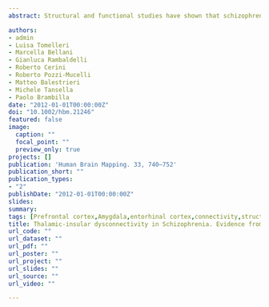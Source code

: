 ```yaml
---
abstract: Structural and functional studies have shown that schizophrenia is often associated with frontolimbic abnormalities in the prefrontal and mediotemporal regions. It is still unclear, however, if such dysfunctional interaction extends as well to relay regions such as the thalamus and the anterior insula. Here, we measured gray matter volumes of five right-hemisphere regions in 68 patients with schizophrenia and 77 matched healthy subjects. The regions were amygdala, thalamus, and entorhinal cortex (identified as anomalous by prior studies on the same population) and dorsolateral prefrontal cortex and anterior insula (isolated by voxel-based morphometry analysis). We used structural equation modeling and found altered path coefficients connecting the thalamus to the anterior insula, the amygdala to the DLPFC, and the entorhinal cortex to the DLPFC. In particular, patients exhibited a stronger thalamus-insular connection than healthy controls. Instead, controls showed positive entorhinal-DLPFC and negative amygdalar-DLPFC connections, both of which were absent in the clinical population. Our data provide evidence that schizophrenia is characterized by an impaired right-hemisphere network, in which intrahemispheric communication involving relay structures may play a major role in sustaining the pathophysiology of the disease.

authors:
- admin
- Luisa Tomelleri
- Marcella Bellani
- Gianluca Rambaldelli
- Roberto Cerini
- Roberto Pozzi-Mucelli
- Matteo Balestrieri
- Michele Tansella
- Paolo Brambilla
date: "2012-01-01T00:00:00Z"
doi: "10.1002/hbm.21246"
featured: false
image: 
  caption: ""
  focal_point: ""
  preview_only: true
projects: []
publication: 'Human Brain Mapping. 33, 740–752'
publication_short: ""
publication_types:
- "2"
publishDate: "2012-01-01T00:00:00Z"
slides: 
summary:
tags: [Prefrontal cortex,Amygdala,entorhinal cortex,connectivity,structural equation modeling,voxel-based morphometry]
title: Thalamic-insular dysconnectivity in Schizophrenia. Evidence from structural equation modeling 
url_code: ""
url_dataset: ""
url_pdf: ""
url_poster: ""
url_project: ""
url_slides: ""
url_source: ""
url_video: ""

---
```

